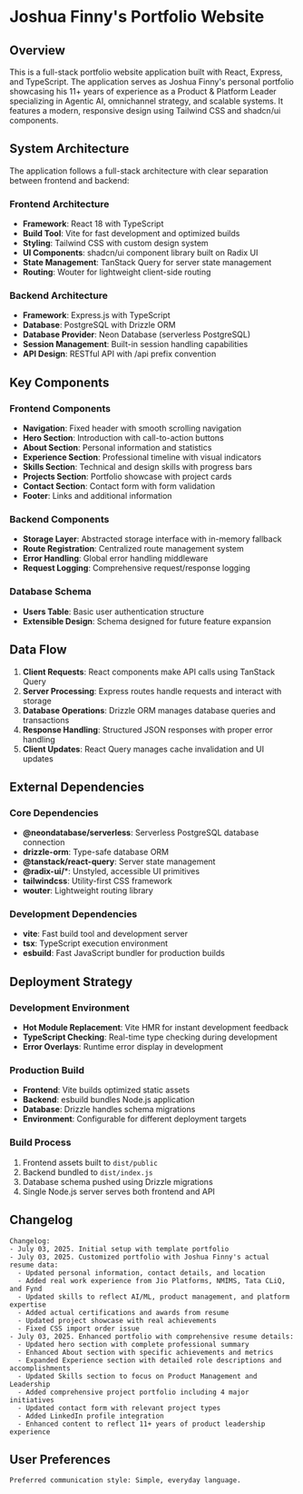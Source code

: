 # Joshua Finny's Portfolio Website

## Overview

This is a full-stack portfolio website application built with React, Express, and TypeScript. The application serves as Joshua Finny's personal portfolio showcasing his 11+ years of experience as a Product & Platform Leader specializing in Agentic AI, omnichannel strategy, and scalable systems. It features a modern, responsive design using Tailwind CSS and shadcn/ui components.

## System Architecture

The application follows a full-stack architecture with clear separation between frontend and backend:

### Frontend Architecture
- **Framework**: React 18 with TypeScript
- **Build Tool**: Vite for fast development and optimized builds
- **Styling**: Tailwind CSS with custom design system
- **UI Components**: shadcn/ui component library built on Radix UI
- **State Management**: TanStack Query for server state management
- **Routing**: Wouter for lightweight client-side routing

### Backend Architecture
- **Framework**: Express.js with TypeScript
- **Database**: PostgreSQL with Drizzle ORM
- **Database Provider**: Neon Database (serverless PostgreSQL)
- **Session Management**: Built-in session handling capabilities
- **API Design**: RESTful API with /api prefix convention

## Key Components

### Frontend Components
- **Navigation**: Fixed header with smooth scrolling navigation
- **Hero Section**: Introduction with call-to-action buttons
- **About Section**: Personal information and statistics
- **Experience Section**: Professional timeline with visual indicators
- **Skills Section**: Technical and design skills with progress bars
- **Projects Section**: Portfolio showcase with project cards
- **Contact Section**: Contact form with form validation
- **Footer**: Links and additional information

### Backend Components
- **Storage Layer**: Abstracted storage interface with in-memory fallback
- **Route Registration**: Centralized route management system
- **Error Handling**: Global error handling middleware
- **Request Logging**: Comprehensive request/response logging

### Database Schema
- **Users Table**: Basic user authentication structure
- **Extensible Design**: Schema designed for future feature expansion

## Data Flow

1. **Client Requests**: React components make API calls using TanStack Query
2. **Server Processing**: Express routes handle requests and interact with storage
3. **Database Operations**: Drizzle ORM manages database queries and transactions
4. **Response Handling**: Structured JSON responses with proper error handling
5. **Client Updates**: React Query manages cache invalidation and UI updates

## External Dependencies

### Core Dependencies
- **@neondatabase/serverless**: Serverless PostgreSQL database connection
- **drizzle-orm**: Type-safe database ORM
- **@tanstack/react-query**: Server state management
- **@radix-ui/***: Unstyled, accessible UI primitives
- **tailwindcss**: Utility-first CSS framework
- **wouter**: Lightweight routing library

### Development Dependencies
- **vite**: Fast build tool and development server
- **tsx**: TypeScript execution environment
- **esbuild**: Fast JavaScript bundler for production builds

## Deployment Strategy

### Development Environment
- **Hot Module Replacement**: Vite HMR for instant development feedback
- **TypeScript Checking**: Real-time type checking during development
- **Error Overlays**: Runtime error display in development

### Production Build
- **Frontend**: Vite builds optimized static assets
- **Backend**: esbuild bundles Node.js application
- **Database**: Drizzle handles schema migrations
- **Environment**: Configurable for different deployment targets

### Build Process
1. Frontend assets built to `dist/public`
2. Backend bundled to `dist/index.js`
3. Database schema pushed using Drizzle migrations
4. Single Node.js server serves both frontend and API

## Changelog

```
Changelog:
- July 03, 2025. Initial setup with template portfolio
- July 03, 2025. Customized portfolio with Joshua Finny's actual resume data:
  - Updated personal information, contact details, and location
  - Added real work experience from Jio Platforms, NMIMS, Tata CLiQ, and Fynd
  - Updated skills to reflect AI/ML, product management, and platform expertise
  - Added actual certifications and awards from resume
  - Updated project showcase with real achievements
  - Fixed CSS import order issue
- July 03, 2025. Enhanced portfolio with comprehensive resume details:
  - Updated hero section with complete professional summary
  - Enhanced About section with specific achievements and metrics
  - Expanded Experience section with detailed role descriptions and accomplishments
  - Updated Skills section to focus on Product Management and Leadership
  - Added comprehensive project portfolio including 4 major initiatives
  - Updated contact form with relevant project types
  - Added LinkedIn profile integration
  - Enhanced content to reflect 11+ years of product leadership experience
```

## User Preferences

```
Preferred communication style: Simple, everyday language.
```